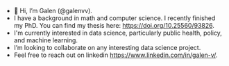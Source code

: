 - 👋 Hi, I’m Galen (@galenvv).
- I have a background in math and computer science. I recently finished my PhD. You can find my thesis here: https://doi.org/10.25560/93826.
- I'm currently interested in data science, particularly public health, policy, and machine learning.
- I’m looking to collaborate on any interesting data science project.
- Feel free to reach out on linkedin https://www.linkedin.com/in/galen-v/.

<!---
galenvv/galenvv is a ✨ special ✨ repository because its `README.md` (this file) appears on your GitHub profile.
You can click the Preview link to take a look at your changes.
--->
